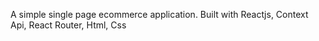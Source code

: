 A simple single page ecommerce application.
Built with Reactjs, Context Api, React Router, Html, Css
